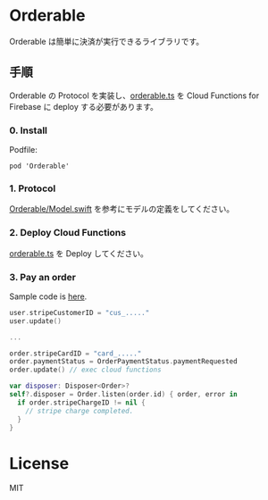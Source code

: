 # Orderable

Orderable は簡単に決済が実行できるライブラリです。

## 手順

Orderable の Protocol を実装し、[orderable.ts](https://github.com/starhoshi/Orderable.ts) を Cloud Functions for Firebase に deploy する必要があります。


### 0. Install

Podfile:

```
pod 'Orderable'
```

### 1. Protocol

[Orderable/Model\.swift](https://github.com/starhoshi/Orderable/blob/master/SampleModel/Model.swift) を参考にモデルの定義をしてください。

### 2. Deploy Cloud Functions

[orderable.ts](https://github.com/starhoshi/Orderable.ts) を Deploy してください。

### 3. Pay an order

Sample code is [here](https://github.com/starhoshi/Orderable/blob/master/Demo/ViewController.swift).

```swift
user.stripeCustomerID = "cus_....."
user.update()

...

order.stripeCardID = "card_....."
order.paymentStatus = OrderPaymentStatus.paymentRequested
order.update() // exec cloud functions

var disposer: Disposer<Order>?
self?.disposer = Order.listen(order.id) { order, error in
  if order.stripeChargeID != nil {
    // stripe charge completed.
  }
}
```

# License

MIT

